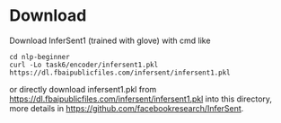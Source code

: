 # Download

Download InferSent1 (trained with glove) with cmd like

```
cd nlp-beginner
curl -Lo task6/encoder/infersent1.pkl https://dl.fbaipublicfiles.com/infersent/infersent1.pkl
```

or directly download infersent1.pkl from https://dl.fbaipublicfiles.com/infersent/infersent1.pkl into this directory, more details in https://github.com/facebookresearch/InferSent.